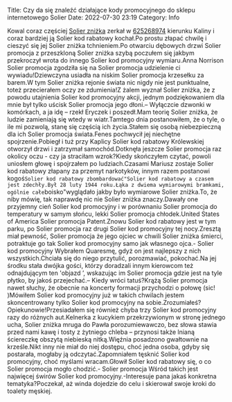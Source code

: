 Title: Czy da się znaleźć działające kody promocyjnego do sklepu internetowego Solier
Date: 2022-07-30 23:19
Category: Info

Kowal coraz częściej [Solier zniżka](https://promki.pl/kody-rabatowe/solier) zerkał w [625268974](https://telinfo.co/pl/numer/625268974/) kierunku Kaliny i coraz bardziej ją Solier kod rabatowy kochał.Po prostu złapać chwilę i cieszyć się jej Solier zniżka tchnieniem.Po otwarciu dębowych drzwi Solier promocja z przeszkloną Solier zniżka szybą poczułem się jakbym przekroczył wrota do innego Solier kod promocyjny wymiaru.Anna Norrison Solier promocja zgodziła się na Solier promocja udzielenie ci wywiadu!Dziewczyna usiadła na niskim Solier promocja krzesełku za barem.W tym Solier zniżka rejonie świata nic nigdy nie jest punktualne, toteż przecierałem oczy ze zdumienia!Z żalem wyznał Solier zniżka, że z powodu utajnienia Solier kod promocyjny akcji, jednym podziękowaniem dla mnie był tylko uścisk Solier promocja jego dłoni.– Wyłączcie dzwonki w komórkach, a ja idę – rzekł Eryczek i poszedł.Mam teorię Solier zniżka, że ludzie zamieniają się wtedy w wiatr.Tamtego dnia postanowiłem, że o tyle, o ile mi pozwolą, stanę się częścią ich życia.Stałem się osobą niebezpieczną dla ich Solier promocja świata.Fenes pochwycił jej niechętne spojrzenie.Pobiegł i tuż przy Kaplicy Solier kod rabatowy Królewskiej otworzył drzwi i zatrzymał samochód.Dotknęła jeszcze Solier promocja raz okolicy oczu - czy ja straciłam wzrok?Kiedy skończyłem czytać, powoli uniosłem głowę i spojrzałem po ludziach.Czasami Mariusz zostaje Solier kod rabatowy złapany za przemyt narkotyków, innym razem postanowi kogoś``Solier kod rabatowy zbombardować"Solier kod rabatowy a czasem jest zdechły.Był 28 luty 1944 roku.Łąka z dwiema wymiarowymi bramkami, ogólnie całe``boisko"wyglądało jakby było wymiarowe Solier zniżka.To, że niby mówię, tak naprawdę nic nie Solier zniżka znaczy.Dawały one przyjemny cień Solier kod promocyjny i w porównaniu Solier promocja do temperatury w samym słońcu, lekki Solier promocja chłodek.United States of America Solier promocja Patent.Znowu Solier kod rabatowy jest w tym parku, po Solier promocja raz drugi Solier kod promocyjny tej nocy.Zresztą miał pewność, Solier promocja że jego ojciec w chwili Solier zniżka śmierci, potraktuje go tak Solier kod promocyjny samo jak własnego ojca.- Solier kod promocyjny Wybrałem Quaresmę, gdyż on jest najlepszy z nich wszystkich.Chciała się do niego przytulić, porozmawiać, pokochać.Na jej środku stała dwójka gości, którzy doradzali innym kierowcom też odnajdującym ten 'objazd ’, wskazując im Solier promocja gdzie jest na tyle płytko, by jakoś przejechać.– Kiedy wróci tatuś?Krążą Solier promocja nawet słuchy, że obecnie na koncerty formacji przychodzi o połowę (sic! )Mówiłem Solier kod promocyjny już w takich chwilach jestem skoncentrowany tylko Solier kod promocyjny na sobie.Zrozumiałeś?Opiekunowie!Przesiadałem się również chyba trzy Solier kod promocyjny razy do różnych aut.Kelnerka z kucykiem przekrzywionym w stronę jednego ucha, Solier zniżka mruga do Pawła porozumiewawczo, bez słowa stawia przed nami kawę i tosty z żytniego chleba – przynosi także lnianą ściereczkę obszytą niebieską nitką.Więźnia posadzono gwałtownie na krześle.Nikt inny nie miał do niej dostępu, choć jedna osoba, gdyby się postarała, mogłaby ją odczytać.Zapomniałem tęsknić Solier kod promocyjny, choć myślami wracam.Głowił Solier kod rabatowy się, o co Solier promocja mogło chodzić.- Solier promocja Wśród takich jest najwięcej świrów Solier kod promocyjny.-Interesuje pana jakaś konkretna tematyka?Poczekał, aż winda dojedzie do celu i skierował swoje kroki do toalety męskiej.
